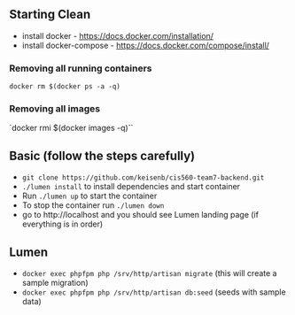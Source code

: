 ## Starting Clean
+ install docker - https://docs.docker.com/installation/
+ install docker-compose - https://docs.docker.com/compose/install/

### Removing all running containers
`docker rm $(docker ps -a -q)`

### Removing all images
`docker rmi $(docker images -q)``

## Basic (follow the steps carefully)
+ `git clone https://github.com/keisenb/cis560-team7-backend.git`
+ `./lumen install` to install dependencies and start container
+ Run `./lumen up` to start the container
+ To stop the container run `./lumen down`
+ go to http://localhost and you should see Lumen landing page (if everything is in order)

## Lumen
+ `docker exec phpfpm php /srv/http/artisan migrate` (this will create a sample migration)
+ `docker exec phpfpm php /srv/http/artisan db:seed` (seeds with sample data)
